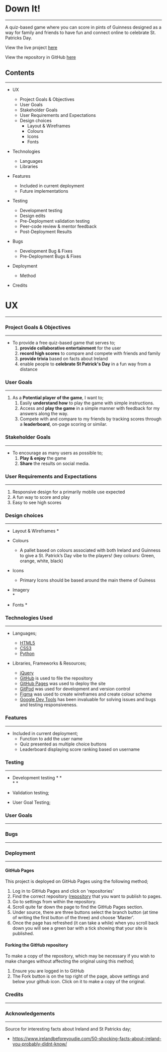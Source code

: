 # Down It!
---

A quiz-based game where you can score in pints of Guinness designed as a way for family and friends to have fun and connect online to celebrate St. Patricks Day. 

View the live project [here]()

View the repository in GitHub [here]()


## Contents 
---
* UX
  * Project Goals & Objectives 
  * User Goals
  * Stakeholder Goals
  * User Requirements and Expectations 
  * Design choices
    * Layout & Wireframes
    * Colours
    * Icons
    * Fonts

* Technologies 
  * Languages
  * Libraries

* Features
  * Included in current deployment
  * Future implementations

* Testing 
  *  Development testing 
  *  Design edits
  *  Pre-Deployment validation testing
  *  Peer-code review & mentor feedback 
  *  Post-Deployment Results

* Bugs
  *  Development Bug & Fixes
  *  Pre-Deployment Bugs & Fixes

* Deployment 
  * Method
  
* Credits

# UX #
---
### Project Goals & Objectives 
---
* To provide a free quiz-based game that serves to;
  1) **provide collaborative entertainment** for the user 
  2) **record high scores** to compare and compete with friends and family  
  3) **provide trivia** based on facts about Ireland 
  4) enable people to **celebrate St Patrick's Day** in a fun way from a distance
 

### User Goals 
---
1) As a **Potential player of the game**, I want to;
   1) Easily **understand how** to play the game with simple instructions.   
   2) Access and **play the game** in a simple manner with feedback for my answers along the way. 
   3) Compete with and compare to my friends by tracking scores through a **leaderboard**, on-page scoring or similar. 
  
  
### Stakeholder Goals 
---
* To encourage as many users as possible to;
  1) **Play & enjoy** the game
  2) **Share** the results on social media. 



### User Requirements and Expectations 
---
1) Responsive design for a primarily mobile use expected
2) A fun way to score and play 
3) Easy to see high scores 

### Design choices 
---
* Layout & Wireframes
  *
* Colours
  * A pallet based on colours associated with both Ireland and Guinness to give a St. Patrick’s Day vibe to the players! (key colours:  Green, orange, white, black) 
  
* Icons 
  * Primary Icons should be based around the main theme of Guiness 
* Imagery  
  * 
* Fonts
  * 

### Technologies Used
---
  * Languages;
    *  [HTML5](https://en.wikipedia.org/wiki/HTML5)
    *  [CSS3](https://en.wikipedia.org/wiki/CSS)
    *  [Python](https://en.wikipedia.org/wiki/Python_(programming_language))

  * Libraries, Frameworks & Resources;
    *  [jQuery](https://jquery.com/) 
    *  [GitHub](https://github.com/) is used to file the repository
    *  [GitHub Pages](https://pages.github.com/) was used to deploy the site
    *  [GitPod](https://gitpod.io) was used for development and version control
    *  [Figma](https://figma.com) was used to create wireframes and create colour scheme
    *  [Google Dev Tools](https://developers.google.com/web/tools/chrome-devtools) has been invaluable for solving issues and bugs and testing responsiveness. 


### Features
---
* Included in current deployment;
  * Function to add the user name 
  * Quiz presented as multiple choice buttons
  * Leaderboard displaying score ranking based on username


### Testing 
---
*  Development testing 
    *
    *  
    * 
    * 
 
*  Validation testing;
 



*  User Goal Testing;



### User Goals 
---


### Bugs
---

### Deployment 
---
#### GitHub Pages

This project is deployed on GitHub Pages using the following method;
1) Log in to GitHub Pages and click on 'repositories'
2) Find the correct repository ([repository](https://github.com/GJSayers/downit) that you want to publish to pages. 
3) Go to settings from within the repository. 
4) Scroll quite far down the page to find the GitHub Pages section. 
5) Under source, there are three buttons select the branch button (at time of writing the first button of the three) and choose 'Master'. 
6) Once the page has refreshed (it can take a while) when you scroll back down you will see a green bar with a tick showing that your site is published. 

#### Forking the GitHub repository

To make a copy of the repository, which may be necessary if you wish to make changes without affecting the original using this method;
1) Ensure you are logged in to GitHub
2) The Fork button is on the top right of the page, above settings and below your github icon.  Click on it to make a copy of the original. 
  
### Credits
---


### Acknowledgements
--- 

Source for interesting facts about Ireland and St Patricks day;

* https://www.irelandbeforeyoudie.com/50-shocking-facts-about-ireland-you-probably-didnt-know/
